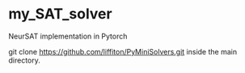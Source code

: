 # my_SAT_solver
NeurSAT implementation in Pytorch

git clone https://github.com/liffiton/PyMiniSolvers.git inside the main directory.
